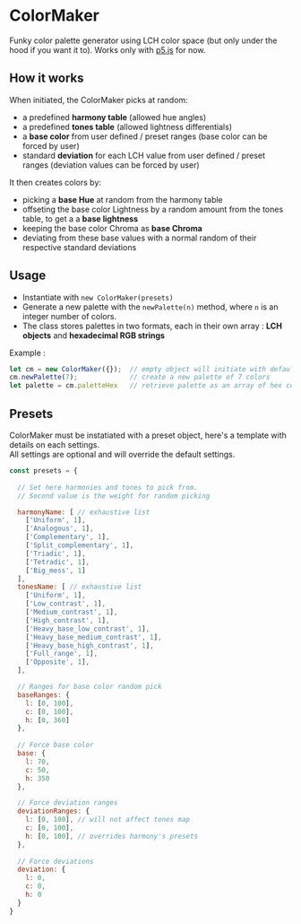 # ColorMaker
Funky color palette generator using LCH color space (but only under the hood if you want it to). Works only with [p5.js](http://p5js.org) for now.

## How it works
When initiated, the ColorMaker picks at random:
- a predefined **harmony table** (allowed hue angles)
- a predefined **tones table** (allowed lightness differentials)
- a **base color** from user defined / preset ranges (base color can be forced by user)
- standard **deviation** for each LCH value from user defined / preset ranges (deviation values can be forced by user)

It then creates colors by:
- picking a **base Hue** at random from the harmony table
- offseting the base color Lightness by a random amount from the tones table, to get a a **base lightness**
- keeping the base color Chroma as **base Chroma**
- deviating from these base values with a normal random of their respective standard deviations

## Usage
- Instantiate with `new ColorMaker(presets)`
- Generate a new palette with the `newPalette(n)` method, where `n` is an integer number of colors.
- The class stores palettes in two formats, each in their own array : **LCH objects** and **hexadecimal RGB strings**

Example :
```js
let cm = new ColorMaker({});  // empty object will initiate with default settings
cm.newPalette(7);             // create a new palette of 7 colors
let palette = cm.paletteHex   // retrieve palette as an array of hex codes ["#FFFFFF",...]
```

## Presets
ColorMaker must be instatiated with a preset object, here's a template with details on each settings.  
All settings are optional and will override the default settings.

```js
const presets = {
  
  // Set here harmonies and tones to pick from.
  // Second value is the weight for random picking

  harmonyName: [ // exhaustive list
    ['Uniform', 1], 
    ['Analogous', 1], 
    ['Complementary', 1],
    ['Split_complementary', 1],
    ['Triadic', 1],
    ['Tetradic', 1],
    ['Big_mess', 1]
  ],
  tonesName: [ // exhaustive list
    ['Uniform', 1],
    ['Low_contrast', 1],
    ['Medium_contrast', 1],
    ['High_contrast', 1],
    ['Heavy_base_low_contrast', 1],
    ['Heavy_base_medium_contrast', 1],
    ['Heavy_base_high_contrast', 1],
    ['Full_range', 1],
    ['Opposite', 1],
  ],

  // Ranges for base color random pick
  baseRanges: {
    l: [0, 100],
    c: [0, 100],
    h: [0, 360]
  },
  
  // Force base color 
  base: {
    l: 70,
    c: 50,
    h: 350
  },

  // Force deviation ranges
  deviationRanges: {
    l: [0, 100], // will not affect tones map
    c: [0, 100],
    h: [0, 100], // overrides harmony's presets
  },
  
  // Force deviations 
  deviation: {
    l: 0,
    c: 0,
    h: 0
  }
}
```